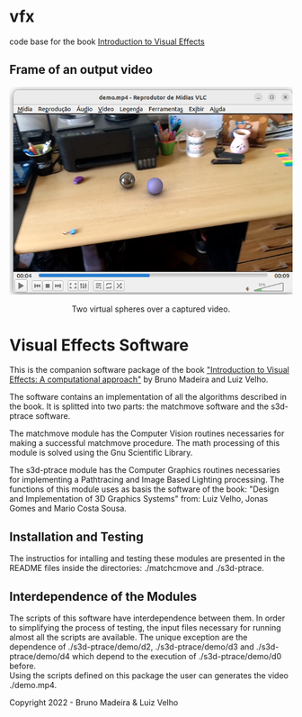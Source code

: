 # vfx
code base for the book <a href="https://www.routledge.com/Introduction-to-Visual-Effects-A-Computational-Approach/Velho-Velho/p/book/9781032072302">Introduction to Visual Effects</a>

Frame of an output video
-------------------------
<p align="center"><img src="demo.png"></center></p>
<p align="center">Two virtual spheres over a captured video.</p>

Visual Effects Software
=======================

This is the companion software package of the book  <a href="https://www.routledge.com/Introduction-to-Visual-Effects-A-Computational-Approach/Velho-Velho/p/book/9781032072302">
"Introduction to Visual Effects: A computational approach"</a> 
by Bruno Madeira and Luiz Velho.

The software contains an implementation of all the
algorithms described in the book.
It is splitted into two parts: the matchmove software
and the s3d-ptrace software.

The matchmove module has the Computer Vision routines
necessaries for making a successful matchmove procedure. 
The math processing of this module is solved using the 
Gnu Scientific Library.

The s3d-ptrace module has the Computer Graphics routines necessaries
for implementing a Pathtracing and Image Based Lighting processing.
The functions of this module uses as basis the software of the book:
"Design and Implementation of 3D Graphics Systems" from: Luiz Velho,
Jonas Gomes and Mario Costa Sousa.  

Installation and Testing
----------------------------

The instructios for intalling and testing these modules are presented
in the README files inside the directories: ./matchcmove and ./s3d-ptrace.

Interdependence of the Modules
------------------------------

The scripts of this software have interdependence between them.
In order to simplifying the process of testing, the
input files necessary for running almost all the scripts are available.
The unique exception are the dependence of 
./s3d-ptrace/demo/d2, ./s3d-ptrace/demo/d3 and ./s3d-ptrace/demo/d4
 which depend to the execution of ./s3d-ptrace/demo/d0 before.  
Using the scripts defined on this package the user can generates
 the video ./demo.mp4.
 
Copyright 2022 - Bruno Madeira & Luiz Velho
